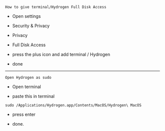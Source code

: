 ```How to give terminal/Hydrogen Full Disk Access```

- Open settings 

- Security & Privacy 

- Privacy

- Full Disk Access

- press the plus icon and add terminal / Hydrogen

- done

-------

```Open Hydrogen as sudo```

- Open terminal

- paste this in terminal 

```
sudo /Applications/Hydrogen.app/Contents/MacOS/Hydrogen\ MacOS
```
- press enter

- done.
